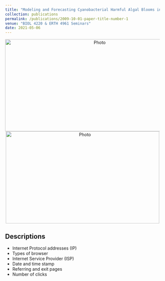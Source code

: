 ```yaml
---
title: "Modeling and Forecasting Cyanobacterial Harmful Algal Blooms in a Eutrophic Drinking-water Reservoir"
collection: publications
permalink: /publications/2009-10-01-paper-title-number-1
venue: "BIOL 4220 & ERTH 4961 Seminars"
date: 2021-05-06
---
```


<p align="center">
  <img src="https://haowen-he.github.io/images/HAB.jpg?raw=true" alt="Photo" width="600" height="300"/> 
  <img src="https://haowen-he.github.io/images/Rplot 4.06.27 PM.png?raw=true" alt="Photo" width="500" height="300"/> 
</p>

## Descriptions
* Internet Protocol addresses (IP)
* Types of browser
* Internet Service Provider (ISP)
* Date and time stamp
* Referring and exit pages
* Number of clicks

